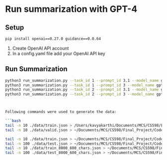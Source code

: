 # Run summarization with GPT-4 

## Setup 

```bash
pip install openai==0.27.0 guidance==0.0.64
```

1. Create OpenAI API account
2. In a config.yaml file add your OpenAI API key

## Run Summarization 

```bash
python3 run_summarization.py --task_id 1 --prompt_id 3.1 --model_name gpt-4.1 --n_shot 0 --verbose
python3 run_summarization.py --task_id 1 --prompt_id 3 --model_name gpt-4.1 --n_shot 2 --verbose
python3 run_summarization.py --task_id 2 --prompt_id 3.1 --model_name gpt-4.1 --n_shot 0 --verbose
python3 run_summarization.py --task_id 2 --prompt_id 3 --model_name gpt-4.1 --n_shot 5 --verbose



Following commands were used to generate the data:

```bash
tail -n 10 ./data/train.json > /Users/kavyakarthi/Documents/MCS/CS598/Final_Project/Code/final_proj/gpt-4/summarization_data/prompt_train.json
tail -n 10 ./data/valid.json > ~/Documents/MCS/CS598/Final_Project/Code/final_proj/gpt-4/summarization_data/prompt_valid.json

tail -n 10 ./data/train.json > ~/Documents/MCS/CS598/Final_Project/Code/final_proj/gpt-4/summarization_data/exp_1_in-context.json
tail -n 100 ./data/test.json > ~/Documents/MCS/CS598/Final_Project/Code/final_proj/gpt-4/summarization_data/exp_1_test.json
tail -n 10 ./data/train_8000_600_chars.json > ~/Documents/MCS/CS598/Final_Project/Code/final_proj/gpt-4/summarization_data/exp_2_in-context.json
tail -n 100 ./data/test_8000_600_chars.json > ~/Documents/MCS/CS598/Final_Project/Code/final_proj/gpt-4/summarization_data/exp_2_test.json

